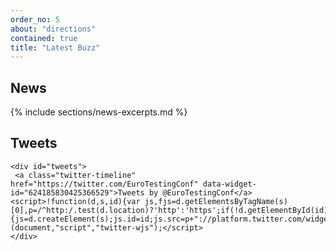 ```yaml
---
order_no: 5
about: "directions"
contained: true
title: "Latest Buzz"
---
```


<div class="col-md-6 col-xs-12">

   <hgroup>
       <h2>News<br>
   <span></span></h2> 
     </hgroup>

  {% include sections/news-excerpts.md %}

</div>

<div class="col-md-6 col-xs-12">
	<hgroup>
	 <h2>Tweets<br>
	 <span></span>
	</h2>
	</hgroup>

	<div id="tweets">
	 <a class="twitter-timeline" href="https://twitter.com/EuroTestingConf" data-widget-id="624185830425366529">Tweets by @EuroTestingConf</a> <script>!function(d,s,id){var js,fjs=d.getElementsByTagName(s)[0],p=/^http:/.test(d.location)?'http':'https';if(!d.getElementById(id)){js=d.createElement(s);js.id=id;js.src=p+"://platform.twitter.com/widgets.js";fjs.parentNode.insertBefore(js,fjs);}}(document,"script","twitter-wjs");</script>
	</div>
</div>
